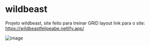 # wildbeast
Projeto wildbeast, site feito para treinar GRID layout 
link para o site: https://wildbeastfelipeabe.netlify.app/

![image](https://user-images.githubusercontent.com/105646416/231872832-260cd456-2f28-468e-9204-2baa4427bef6.png)

